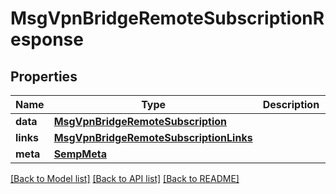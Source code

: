 # MsgVpnBridgeRemoteSubscriptionResponse

## Properties
Name | Type | Description | Notes
------------ | ------------- | ------------- | -------------
**data** | [**MsgVpnBridgeRemoteSubscription**](MsgVpnBridgeRemoteSubscription.md) |  | [optional] 
**links** | [**MsgVpnBridgeRemoteSubscriptionLinks**](MsgVpnBridgeRemoteSubscriptionLinks.md) |  | [optional] 
**meta** | [**SempMeta**](SempMeta.md) |  | 

[[Back to Model list]](../README.md#documentation-for-models) [[Back to API list]](../README.md#documentation-for-api-endpoints) [[Back to README]](../README.md)


